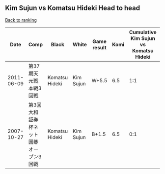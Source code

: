 ## Kim Sujun vs Komatsu Hideki Head to head

[Back to ranking](../../index.md)




| **Date** | **Comp** | **Black** | **White** | **Game result** | **Komi** | **Cumulative Kim Sujun vs Komatsu Hideki** | **Kim Sujun streak** | **Komatsu Hideki streak** | 
| --- | --- | --- | --- | --- | --- | --- | --- | --- |
| 2011-06-09 | 第37期天元戦本戦3回戦 | Komatsu Hideki | Kim Sujun | W+5.5 | 6.5 | 1:1 | 1 | 0 | 
| 2007-10-27 | 第3回大和証券杯ネット囲碁オープン3回戦 | Komatsu Hideki | Kim Sujun | B+1.5 | 6.5 | 0:1 | 0 | 1 |




